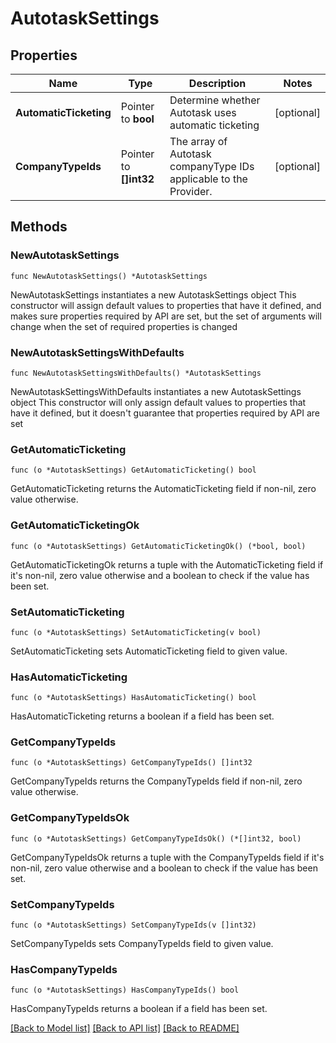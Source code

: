 # AutotaskSettings

## Properties

Name | Type | Description | Notes
------------ | ------------- | ------------- | -------------
**AutomaticTicketing** | Pointer to **bool** | Determine whether Autotask uses automatic ticketing | [optional] 
**CompanyTypeIds** | Pointer to **[]int32** | The array of Autotask companyType IDs applicable to the Provider. | [optional] 

## Methods

### NewAutotaskSettings

`func NewAutotaskSettings() *AutotaskSettings`

NewAutotaskSettings instantiates a new AutotaskSettings object
This constructor will assign default values to properties that have it defined,
and makes sure properties required by API are set, but the set of arguments
will change when the set of required properties is changed

### NewAutotaskSettingsWithDefaults

`func NewAutotaskSettingsWithDefaults() *AutotaskSettings`

NewAutotaskSettingsWithDefaults instantiates a new AutotaskSettings object
This constructor will only assign default values to properties that have it defined,
but it doesn't guarantee that properties required by API are set

### GetAutomaticTicketing

`func (o *AutotaskSettings) GetAutomaticTicketing() bool`

GetAutomaticTicketing returns the AutomaticTicketing field if non-nil, zero value otherwise.

### GetAutomaticTicketingOk

`func (o *AutotaskSettings) GetAutomaticTicketingOk() (*bool, bool)`

GetAutomaticTicketingOk returns a tuple with the AutomaticTicketing field if it's non-nil, zero value otherwise
and a boolean to check if the value has been set.

### SetAutomaticTicketing

`func (o *AutotaskSettings) SetAutomaticTicketing(v bool)`

SetAutomaticTicketing sets AutomaticTicketing field to given value.

### HasAutomaticTicketing

`func (o *AutotaskSettings) HasAutomaticTicketing() bool`

HasAutomaticTicketing returns a boolean if a field has been set.

### GetCompanyTypeIds

`func (o *AutotaskSettings) GetCompanyTypeIds() []int32`

GetCompanyTypeIds returns the CompanyTypeIds field if non-nil, zero value otherwise.

### GetCompanyTypeIdsOk

`func (o *AutotaskSettings) GetCompanyTypeIdsOk() (*[]int32, bool)`

GetCompanyTypeIdsOk returns a tuple with the CompanyTypeIds field if it's non-nil, zero value otherwise
and a boolean to check if the value has been set.

### SetCompanyTypeIds

`func (o *AutotaskSettings) SetCompanyTypeIds(v []int32)`

SetCompanyTypeIds sets CompanyTypeIds field to given value.

### HasCompanyTypeIds

`func (o *AutotaskSettings) HasCompanyTypeIds() bool`

HasCompanyTypeIds returns a boolean if a field has been set.


[[Back to Model list]](../README.md#documentation-for-models) [[Back to API list]](../README.md#documentation-for-api-endpoints) [[Back to README]](../README.md)


